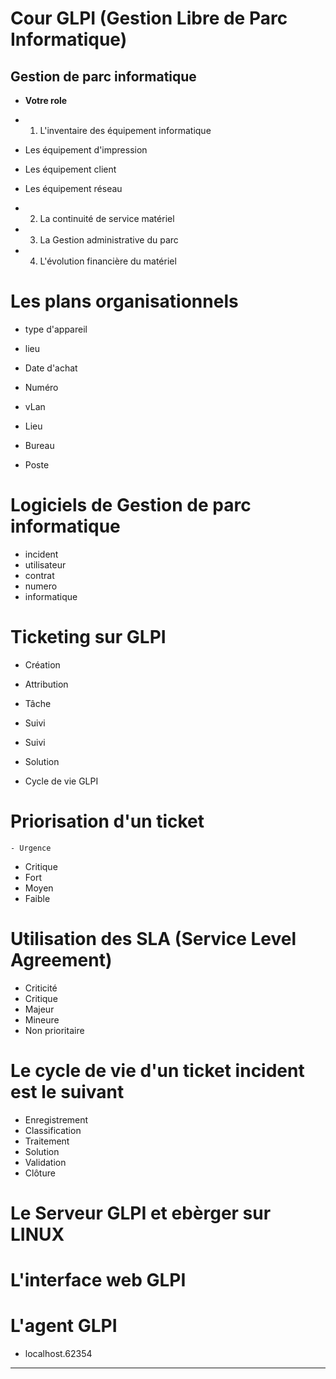 # **Cour GLPI (Gestion Libre de Parc Informatique)**

## **Gestion de parc informatique**

- **Votre role**

 - 1. L'inventaire des équipement informatique

 - Les équipement d'impression
 - Les équipement client 
 - Les équipement réseau

 - 2. La continuité de service matériel

 - 3. La Gestion administrative du parc

 - 4. L'évolution financière du matériel

 # **Les plans organisationnels**

 - type d'appareil
 - lieu
 - Date d'achat
 - Numéro 

 - vLan
 - Lieu
 - Bureau
 - Poste

 # **Logiciels de Gestion de parc informatique**

 - incident
 - utilisateur
 - contrat
 - numero
 - informatique

 # **Ticketing sur GLPI**

 - Création
 - Attribution
 - Tâche
 - Suivi
 - Suivi
 - Solution

 - Cycle de vie GLPI

 # **Priorisation d'un ticket**

    - Urgence

- Critique
- Fort
- Moyen
- Faible 

# **Utilisation des SLA (Service Level Agreement)**

- Criticité
- Critique
- Majeur
- Mineure
- Non prioritaire

# **Le cycle de vie d'un ticket incident est le suivant**

- Enregistrement
- Classification
- Traitement
- Solution
- Validation
- Clôture

# **Le Serveur GLPI et ebèrger sur LINUX**

# **L'interface web GLPI**

# **L'agent GLPI**

- localhost.62354

---
